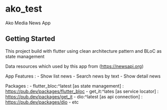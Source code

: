 # ako_test

Ako Media News App

## Getting Started

This project build with flutter using clean architecture pattern and BLoC as state management 

Data resources which used by this app from (https://newsapi.org)

App Features :
    - Show list news
    - Search news by text
    - Show detail news

Packages :
    - flutter_bloc:^latest
        [as state management] : https://pub.dev/packages/flutter_bloc
    - get_it:^lates
        [as service locator] : https://pub.dev/packages/get_it
    - dio:^latest
        [as api connection] : https://pub.dev/packages/dio
    - etc


